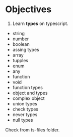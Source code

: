 # Objectives

1. Learn **types** on typescript.
  - string
  - number
  - boolean
  - assing types
  - array
  - tupples
  - enum
  - any
  - function
  - void
  - function types
  - object and types
  - complex object
  - union types
  - check types
  - never types
  - null types

Check from ts-files folder.

